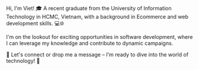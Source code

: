 Hi, I'm Viet! 
🎓 A recent graduate from the University of Information Technology in HCMC, Vietnam, with a background in Ecommerce and web development skills. 💻🌐 

I'm on the lookout for exciting opportunities in software development, where I can leverage my knowledge and contribute to dynamic campaigns. 

🚀 Let's connect or drop me a message – I'm ready to dive into the world of technology! 💌 
